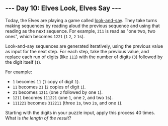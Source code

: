 ## \--- Day 10: Elves Look, Elves Say ---

Today, the Elves are playing a game called
[look-and-say](https://en.wikipedia.org/wiki/Look-and-say_sequence).
They take turns making sequences by reading aloud the previous sequence
and using that reading as the next sequence. For example, `211` is read
as "one two, two ones", which becomes `1221` (`1` `2`, `2` `1`s).

Look-and-say sequences are generated iteratively, using the previous
value as input for the next step. For each step, take the previous
value, and replace each run of digits (like `111`) with the number of
digits (`3`) followed by the digit itself (`1`).

For example:

  - `1` becomes `11` (`1` copy of digit `1`).
  - `11` becomes `21` (`2` copies of digit `1`).
  - `21` becomes `1211` (one `2` followed by one `1`).
  - `1211` becomes `111221` (one `1`, one `2`, and two `1`s).
  - `111221` becomes `312211` (three `1`s, two `2`s, and one `1`).

Starting with the digits in your puzzle input, apply this process 40
times. What is *the length of the result*?
